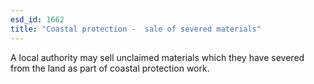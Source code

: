 ```yaml
---
esd_id: 1662
title: "Coastal protection -  sale of severed materials"
---
```


A local authority may sell unclaimed materials which they have severed from the land as part of coastal protection work. 

